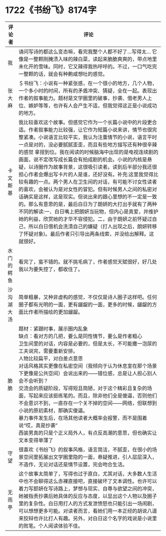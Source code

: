 # 1722《书纷飞》8174字

评论者 | 评论 |
|---|---|
我|请问写诗的都这么变态嘛，看完我整个人都不好了…写得太… 它像是一整颗刚腌渍入味的辣白菜，读起来脆脆爽爽的，带点地里未化开的雪味。同时，它又辣得我热呼呼的。不过，一口气吃完一整颗的话，就会有种齁咸想吐的感觉。
张大麻|＄书纷飞：小说有一种紧张感，在一个很小的地方，几个人物，一个多小时的时间，所有的矛盾冲突、猜疑，全在一起。表现出作者的叙事能力。题材是文学圈里的破事，抄袭、借老男人上位、嫉妒等等，也许有人会产生不适，但我觉得这正是小说成功的地方。
卡文斯基|我比较喜欢这个故事。但感觉它作为一个长篇小说中的片段更合适。作者叙事能力比较强，让它作为短篇小说来讲，情节也很完整紧凑。小说语言比较平实，我认为注重情节的小说，语言平时一点是对的，没必要腻腻歪歪，而且有些地方描写还有种很辛辣的感觉 拿捏到位。我在阅读的时候脑海中出现的是电视连续剧的画面，说不定改写成长篇会有拍成剧的机会。小说的内核是悬疑，以诗圈作为故事背景，这很吸引读者。读到后半部分我还很担心作者会爆出写卡片的人是谁，还好没有。补充:这里我觉得比较有趣的一点。两个男人在卫生间的对话，有可能不讨女性读者的喜欢，会被认为是对女性的冒犯。但有时候男人之间的私密对话确实是这样，这是现实。但说出来的跟心里想的不一定是一致的。那么有意思的是，最后白日为了朗妍的大打出手就有了两种不同的解读:一、白日嘴上把朗妍当玩物，但内心是真爱，并维护她的利益，欣赏她的才华不容侵犯。二，由于朗妍之前怀疑过自己，所以白日借机会洗清自己的嫌疑（打人出现之后，朗妍转移了怀疑对象)。最后作者只引导出两条线索，并没给出解释。这就很好。
水门的鳄鱼|看完了，蛮不错的。就不挑毛病了，作者感觉天赋很好，好几处我以为要失控了，都收住了。
沙沟湖大汤|简单粗暴，又种非虚构的感觉，不仅仅是诗人圈子这样吧。任何圈子都有光明的一面，更有龌龊的一面，更多的时候，龌龊的方面比作者所描绘的更加龌龊。
脆脆| 题材：紧跟时事，展示圈内乱象<br/>缺点：看对方的几把，要么是同性情节，要么是作者粗心<br/>卫生间里的对话，内容是必要的，但是太长，不可能撒一泡尿的工夫说完，需要重新安排。<br/>人物比较扁平，对白差点意思<br/>对话风格其实更像在私密空间（我倾向于认为休息室在那个场景下更像是公共空间）会说出来的——错位感，总是让人担心别人会不会听到？<br/>交流会的质疑阶段，写得短且简陋，对于这个精彩且复杂的场面，写起来应该挺练笔的。而且，除非他们全是傻逼，否则他们不会意识不到，一直存在一个关不掉的空间——网络，但联想到小说的原初素材，那确实傻逼。<br/>暴力事件发生后，在场其他读者大概率会报警，而不是围着说“哎，真是抄袭”<br/>西装男真的只是个正义局外人，有点反高潮的意思，但也确实让文本变得单薄了
守望|很喜欢《书纷飞》的叙事风格，语言简洁，不腻歪，在很小的场景空间里拓展出文学圈里隐的一面，悬疑推进，引人层层深入，不造作，无论对话还是情节设置，完会吻合生活。
无雨亭|这个故事太简单了，写得也过于直白，尤其对话，大多数人生活中也不会聊得这么赤裸直接吧，直接破坏了文本调性。也许可以着力写郎妍在写诗路上，梦想与现实、自尊与欲望之间的冲突，她被指责抄袭后她具体的反应与态度，以显出这个人物以及圈子里的复杂性。白日用打人的方式发泄愤怒也只能引出一场闹剧，可以想想更多可能。对读者而言，看她们用一本正经的胡说八道来狡辩也许比打人有趣。另外，对白日这个名字的戏说是小说里的败笔。个人阅读体验不佳。

